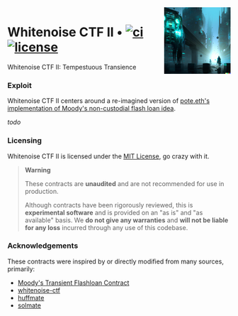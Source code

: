 <img align="right" width="150" height="150" top="100" src="./assets/ctf2.png">

# Whitenoise CTF II • [![ci](https://github.com/whitenois3/ctf2/actions/workflows/test.yml/badge.svg)](https://github.com/whitenois3/ctf2/actions/workflows/test.yml) [![license](https://img.shields.io/badge/License-MIT-orange.svg?label=license)](https://opensource.org/licenses/MIT)

Whitenoise CTF II: Tempestuous Transience

### Exploit

Whitenoise CTF II centers around a re-imagined version of [pote.eth's implementation of Moody's non-custodial flash loan idea](https://hackmd.io/@7-EMZFyUQNeY0Ttk6APiXA/r1rHOZ8mo#).

_todo_

### Licensing

Whitenoise CTF II is licensed under the [MIT License](https://opensource.org/licenses/MIT), go crazy with it.

> **Warning**
>
> These contracts are **unaudited** and are not recommended for use in production.
>
> Although contracts have been rigorously reviewed, this is **experimental software** and is provided on an "as is" and "as available" basis.
> We **do not give any warranties** and **will not be liable for any loss** incurred through any use of this codebase.

### Acknowledgements

These contracts were inspired by or directly modified from many sources, primarily:

- [Moody's Transient Flashloan Contract](https://hackmd.io/@7-EMZFyUQNeY0Ttk6APiXA/r1rHOZ8mo#)
- [whitenoise-ctf](https://github.com/whitenois3/whitenoise-ctf)
- [huffmate](https://github.com/pentagonxyz/huffmate)
- [solmate](https://github.com/transmissions11/solmate)
